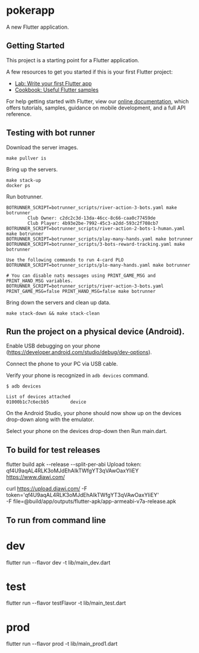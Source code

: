 # pokerapp

A new Flutter application.

## Getting Started

This project is a starting point for a Flutter application.

A few resources to get you started if this is your first Flutter project:

- [Lab: Write your first Flutter app](https://flutter.dev/docs/get-started/codelab)
- [Cookbook: Useful Flutter samples](https://flutter.dev/docs/cookbook)

For help getting started with Flutter, view our
[online documentation](https://flutter.dev/docs), which offers tutorials,
samples, guidance on mobile development, and a full API reference.

## Testing with bot runner

Download the server images.
```
make pullver is 
```

Bring up the servers.
```
make stack-up
docker ps
```

Run botrunner.
```
BOTRUNNER_SCRIPT=botrunner_scripts/river-action-3-bots.yaml make botrunner
        Club Owner: c2dc2c3d-13da-46cc-8c66-caa0c77459de
        Club Player: 4b93e2be-7992-45c3-a2dd-593c2f708cb7
BOTRUNNER_SCRIPT=botrunner_scripts/river-action-2-bots-1-human.yaml make botrunner
BOTRUNNER_SCRIPT=botrunner_scripts/play-many-hands.yaml make botrunner
BOTRUNNER_SCRIPT=botrunner_scripts/3-bots-reward-tracking.yaml make botrunner

Use the following commands to run 4-card PLO
BOTRUNNER_SCRIPT=botrunner_scripts/plo-many-hands.yaml make botrunner

# You can disable nats messages using PRINT_GAME_MSG and PRINT_HAND_MSG variables.
BOTRUNNER_SCRIPT=botrunner_scripts/river-action-3-bots.yaml PRINT_GAME_MSG=false PRINT_HAND_MSG=false make botrunner
```

Bring down the servers and clean up data.
```
make stack-down && make stack-clean
```

## Run the project on a physical device (Android).
Enable USB debugging on your phone (https://developer.android.com/studio/debug/dev-options).

Connect the phone to your PC via USB cable.

Verify your phone is recognized in `adb devices` command.
```
$ adb devices

List of devices attached
01000b1c7c6ecbb5        device
```

On the Android Studio, your phone should now show up 
on the devices drop-down along with the emulator.

Select your phone on the devices drop-down then Run main.dart.


## To build for test releases
flutter build  apk  --release --split-per-abi
Upload token: qf4U9aqAL4RLK3oMJdEhAIkTWfgYT3qVAwOaxYIiEY
https://www.diawi.com/

curl https://upload.diawi.com/ -F token='qf4U9aqAL4RLK3oMJdEhAIkTWfgYT3qVAwOaxYIiEY' \
-F file=@build/app/outputs/flutter-apk/app-armeabi-v7a-release.apk

## To run from command line

# dev
flutter run --flavor dev -t lib/main_dev.dart

# test
flutter run --flavor testFlavor -t lib/main_test.dart

# prod
flutter run --flavor prod -t lib/main_prod1.dart
